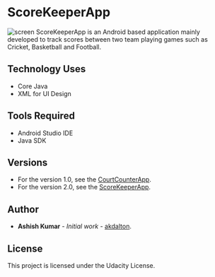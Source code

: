 # ScoreKeeperApp
![screen](ScoreKeeperApp/app/src/main/res/drawable/score.png)
ScoreKeeperApp is an Android based application mainly developed to track scores between two team playing games such as Cricket, Basketball and Football. 

## Technology Uses 
* Core Java
* XML for UI Design

## Tools Required
* Android Studio IDE
* Java SDK

## Versions
* For the version 1.0, see the [CourtCounterApp](https://github.com/akdalton/CourtCounterApp).
* For the version 2.0, see the [ScoreKeeperApp](https://github.com/akdalton/ScoreKeeperApp).

## Author
* **Ashish Kumar** - *Initial work* - [akdalton](https://github.com/akdalton).

## License
This project is licensed under the Udacity License.
